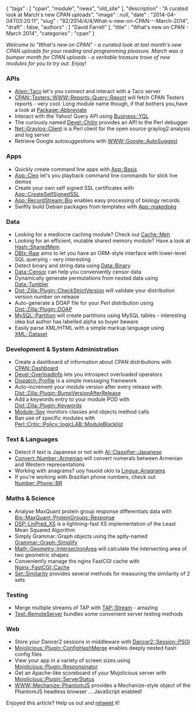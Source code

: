{
   "tags" : [
      "cpan",
      "module",
      "news",
      "old_site"
   ],
   "description" : "A curated look at March's new CPAN uploads",
   "image" : null,
   "date" : "2014-04-04T03:20:11",
   "slug" : "82/2014/4/4/What-s-new-on-CPAN---March-2014",
   "draft" : false,
   "authors" : [
      "David Farrell"
   ],
   "title" : "What's new on CPAN - March 2014",
   "categories" : "cpan"
}


*Welcome to "What's new on CPAN" - a curated look at last month's new CPAN uploads for your reading and programming pleasure. March was a bumper month for CPAN uploads - a veritable treasure trove of new modules for you to try out. Enjoy!*

### APIs

-   [Alien::Taco](https://metacpan.org/pod/Alien::Taco) let's you connect and interact with a Taco server
-   [CPAN::Testers::WWW::Reports::Query::Report](https://metacpan.org/pod/CPAN::Testers::WWW::Reports::Query::Report) will fetch CPAN Testers reports - very cool. Long module name though, if that bothers you,have a look at [Package::Abbreviate](https://metacpan.org/pod/Package::Abbreviate)
-   Interact with the Yahoo! Query API using [Business::YQL](https://metacpan.org/pod/Business::YQL)
-   The curiously named [Devel::Chitin](https://metacpan.org/pod/Devel::Chitin) provides an API to the Perl debugger
-   [Net::Graylog::Client](https://metacpan.org/pod/Net::Graylog::Client) is a Perl client for the open source graylog2 analysis and log server
-   Retrieve Google autosuggestions with [WWW::Google::AutoSuggest](https://metacpan.org/pod/WWW::Google::AutoSuggest)

### Apps

-   Quickly create command line apps with [App::Basis](https://metacpan.org/pod/App::Basis)
-   [App::Cleo](https://metacpan.org/pod/App::Cleo) let's you playback command line commands for slick live demos
-   Create your own self signed SSL certificates with [App::CreateSelfSignedSSL](https://metacpan.org/pod/App::CreateSelfSignedSSL)
-   [App::RecordStream::Bio](https://metacpan.org/pod/App::RecordStream::Bio) enables easy processing of biology records
-   Swiftly build Debian packages from templates with [App::makedpkg](https://metacpan.org/pod/App::makedpkg)

### Data

-   Looking for a mediocre caching module? Check out [Cache::Meh](https://metacpan.org/pod/Cache::Meh)
-   Looking for an efficient, mutable shared memory module? Have a look at [Hash::SharedMem](https://metacpan.org/pod/Hash::SharedMem)
-   [DBIx::Raw](https://metacpan.org/pod/DBIx::Raw) aims to let you have an ORM-style interface with lower-level SQL querying - very interesting
-   Detect binary and string data using [Data::Binary](https://metacpan.org/pod/Data::Binary)
-   [Data::Censor](https://metacpan.org/pod/Data::Censor) can help you conveniently censor data
-   Dynamically generate permutations from nested data using [Data::Tumbler](https://metacpan.org/pod/Data::Tumbler)
-   [Dist::Zilla::Plugin::CheckStrictVersion](https://metacpan.org/pod/Dist::Zilla::Plugin::CheckStrictVersion) will validate your distribution version number on release
-   Auto-generate a DOAP file for your Perl distribution using [Dist::Zilla::Plugin::DOAP](https://metacpan.org/pod/Dist::Zilla::Plugin::DOAP)
-   [MySQL::Partition](https://metacpan.org/pod/MySQL::Partition) will create partitions using MySQL tables - interesting idea but author has labelled alpha so buyer beware
-   Easily parse XML/HTML with a simple markup language using [XML::Dataset](https://metacpan.org/pod/XML::Dataset)

### Development & System Administration

-   Create a dashboard of information about CPAN distributions with [CPAN::Dashboard](https://metacpan.org/pod/CPAN::Dashboard)
-   [Devel::OverloadInfo](https://metacpan.org/pod/Devel::OverloadInfo) lets you introspect overloaded operators
-   [Dispatch::Profile](https://metacpan.org/pod/Dispatch::Profile) is a simple messaging framework
-   Auto-increment your module version after every release with [Dist::Zilla::Plugin::BumpVersionAfterRelease](https://metacpan.org/pod/Dist::Zilla::Plugin::BumpVersionAfterRelease)
-   Add a keywords entry to your module POD with [Dist::Zilla::Plugin::Keywords](https://metacpan.org/pod/Dist::Zilla::Plugin::Keywords)
-   [Module::Spy](https://metacpan.org/pod/Module::Spy) monitors classes and objects method calls
-   Ban use of specific modules with [Perl::Critic::Policy::logicLAB::ModuleBlacklist](https://metacpan.org/pod/Perl::Critic::Policy::logicLAB::ModuleBlacklist)

### Text & Languages

-   Detect if text is Japanese or not with [AI::Classifier::Japanese](https://metacpan.org/pod/AI::Classifier::Japanese)
-   [Convert::Number::Armenian](https://metacpan.org/pod/Convert::Number::Armenian) will convert numerals between Armenian and Western representations
-   Working with anagrams? uoy hsuold oklo ta [Lingua::Anagrams](https://metacpan.org/pod/Lingua::Anagrams)
-   If you're working with Brazilian phone numbers, check out [Number::Phone::BR](https://metacpan.org/pod/Number::Phone::BR)

### Maths & Science

-   Analyse MaxQuant protein group response differentials data with [Bio::MaxQuant::ProteinGroups::Response](https://metacpan.org/pod/Bio::MaxQuant::ProteinGroups::Response)
-   [DSP::LinPred\_XS](https://metacpan.org/pod/DSP::LinPred_XS) is a lightning-fast XS implementation of the Least Mean Squared Algorithm
-   Simply Grammar::Graph objects using the aptly-named [Grammar::Graph::Simplify](https://metacpan.org/pod/Grammar::Graph::Simplify)
-   [Math::Geometry::IntersectionArea](https://metacpan.org/pod/Math::Geometry::IntersectionArea) will calculate the intersecting area of two geometric shapes
-   Conveniently manage the nginx FastCGI cache with [Nginx::FastCGI::Cache](https://metacpan.org/pod/Nginx::FastCGI::Cache)
-   [Set::Similarity](https://metacpan.org/pod/Set::Similarity) provides several methods for measuring the similarity of 2 sets

### Testing

-   Merge multiple streams of TAP with [TAP::Stream](https://metacpan.org/pod/TAP::Stream) - amazing
-   [Test::RemoteServer](https://metacpan.org/pod/Test::RemoteServer) bundles some convenient server testing methods

### Web

-   Store your Dancer2 sessions in middleware with [Dancer2::Session::PSGI](https://metacpan.org/pod/Dancer2::Session::PSGI)
-   [Mojolicious::Plugin::ConfigHashMerge](https://metacpan.org/pod/Mojolicious::Plugin::ConfigHashMerge) enables deeply nested hash config files
-   View your app in a variety of screen sizes using [Mojolicious::Plugin::Responsinator](https://metacpan.org/pod/Mojolicious::Plugin::Responsinator)
-   Get an Apache-like scoreboard of your Mojolicious server with [Mojolicious::Plugin::ServerStatus](https://metacpan.org/pod/Mojolicious::Plugin::ServerStatus)
-   [WWW::Mechanize::PhantomJS](https://metacpan.org/pod/WWW::Mechanize::PhantomJS) provides a Mechanize-style object of the PhantomJS headless browser ... JavaScript enabled!

Enjoyed this article? Help us out and [retweet](https://twitter.com/intent/tweet?original_referer=http%3A%2F%2Fperltricks.com%2Farticle%2F82%2F2014%2F4%2F3%2FWhat-s-new-on-CPAN-March-2014&text=What%27s+new+on+CPAN+-+March+2014&tw_p=tweetbutton&url=http%3A%2F%2Fperltricks.com%2Farticle%2F82%2F2014%2F4%2F3%2FWhat-s-new-on-CPAN-March-2014&via=perltricks) it!

